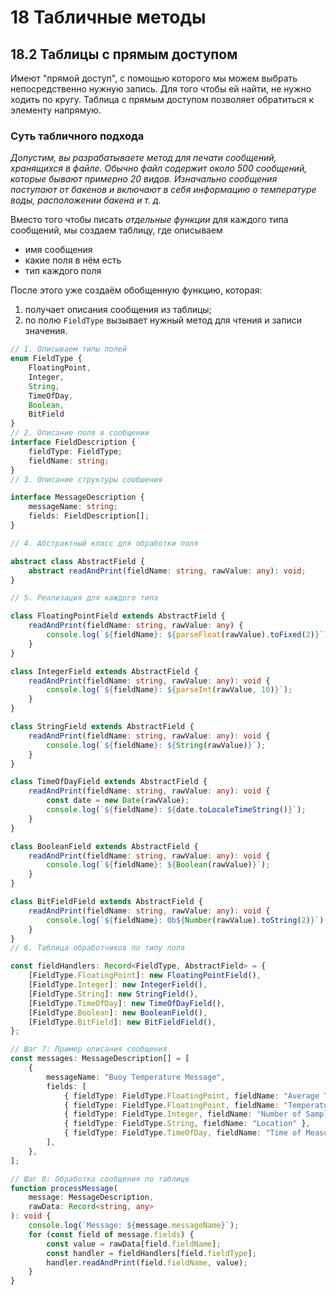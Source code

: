 
# 18 Табличные методы

## 18.2 Таблицы с прямым доступом
Имеют "прямой доступ", с помощью которого мы можем выбрать непосредственно нужную запись.
Для того чтобы ей найти, не нужно ходить по кругу.
Таблица с прямым доступом позволяет обратиться к элементу напрямую.

### Суть табличного подхода
_Допустим, вы разрабатываете метод для печати сообщений, хранящихся в файле.
Обычно файл содержит около 500 сообщений, которые бывают примерно 20 видов.
Изначально сообщения поступают от бакенов и включают в себя информацию о
температуре воды, расположении бакена и т. д._

Вместо того чтобы писать *отдельные функции* для каждого типа сообщений, мы создаем таблицу, где описываем
- имя сообщения
- какие поля в нём есть
- тип каждого поля

После этого уже создаём обобщенную функцию, которая:
1) получает описания сообщения из таблицы;
2) по полю `FieldType` вызывает нужный метод для чтения и записи значения.

```typescript
// 1. Описываем типы полей
enum FieldType {
    FloatingPoint,
    Integer,
    String,
    TimeOfDay,
    Boolean,
    BitField
}
// 2. Описание поля в сообщении
interface FieldDescription {
    fieldType: FieldType;
    fieldName: string;
}
// 3. Описание структуры сообшения 

interface MessageDescription {
    messageName: string;
    fields: FieldDescription[];
}

// 4. Абстрактный класс для обработки поля

abstract class AbstractField {
    abstract readAndPrint(fieldName: string, rawValue: any): void;
}

// 5. Реализация для каждого типа

class FloatingPointField extends AbstractField {
    readAndPrint(fieldName: string, rawValue: any) {
        console.log(`${fieldName}: ${parseFloat(rawValue).toFixed(2)}`);
    }
}

class IntegerField extends AbstractField {
    readAndPrint(fieldName: string, rawValue: any): void {
        console.log(`${fieldName}: ${parseInt(rawValue, 10)}`);
    }
}

class StringField extends AbstractField {
    readAndPrint(fieldName: string, rawValue: any): void {
        console.log(`${fieldName}: ${String(rawValue)}`);
    }
}

class TimeOfDayField extends AbstractField {
    readAndPrint(fieldName: string, rawValue: any): void {
        const date = new Date(rawValue);
        console.log(`${fieldName}: ${date.toLocaleTimeString()}`);
    }
}

class BooleanField extends AbstractField {
    readAndPrint(fieldName: string, rawValue: any): void {
        console.log(`${fieldName}: ${Boolean(rawValue)}`);
    }
}

class BitFieldField extends AbstractField {
    readAndPrint(fieldName: string, rawValue: any): void {
        console.log(`${fieldName}: 0b${Number(rawValue).toString(2)}`);
    }
}
// 6. Таблица обработчиков по типу поля 

const fieldHandlers: Record<FieldType, AbstractField> = {
    [FieldType.FloatingPoint]: new FloatingPointField(),
    [FieldType.Integer]: new IntegerField(),
    [FieldType.String]: new StringField(),
    [FieldType.TimeOfDay]: new TimeOfDayField(),
    [FieldType.Boolean]: new BooleanField(),
    [FieldType.BitField]: new BitFieldField(),
};

// Шаг 7: Пример описания сообщения
const messages: MessageDescription[] = [
    {
        messageName: "Buoy Temperature Message",
        fields: [
            { fieldType: FieldType.FloatingPoint, fieldName: "Average Temperature" },
            { fieldType: FieldType.FloatingPoint, fieldName: "Temperature Range" },
            { fieldType: FieldType.Integer, fieldName: "Number of Samples" },
            { fieldType: FieldType.String, fieldName: "Location" },
            { fieldType: FieldType.TimeOfDay, fieldName: "Time of Measurement" },
        ],
    },
];

// Шаг 8: Обработка сообщения по таблице
function processMessage(
    message: MessageDescription,
    rawData: Record<string, any>
): void {
    console.log(`Message: ${message.messageName}`);
    for (const field of message.fields) {
        const value = rawData[field.fieldName];
        const handler = fieldHandlers[field.fieldType];
        handler.readAndPrint(field.fieldName, value);
    }
}

```

